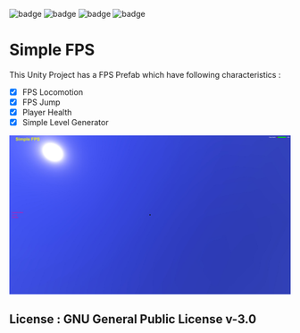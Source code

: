 ![badge](https://img.shields.io/github/issues/baponkar/Unity-Simple-FPS)
![badge](https://img.shields.io/github/forks/baponkar/Unity-Simple-FPS)
![badge](https://img.shields.io/github/stars/baponkar/Unity-Simple-FPS)
![badge](https://img.shields.io/github/license/baponkar/Unity-Simple-FPS)


# Simple FPS

This Unity Project has a FPS Prefab which have following characteristics : 

- [x] FPS Locomotion
- [x] FPS Jump
- [x] Player Health
- [x] Simple Level Generator

![Screenshot](Recordings\image_004_0034.jpg)

## License : GNU General Public License v-3.0
